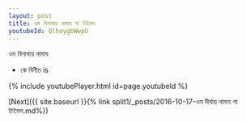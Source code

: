 ```yaml
---
layout: post
title: ওম বিনাথায় নামায গা টাইমস
youtubeId: QlhoygbWwpU
---
```

 
 
 ওম বিনাথায় নামায  
 
 -  কে বিনীত is 
 
  
 
  
 
 
 
 
 
 


{% include youtubePlayer.html id=page.youtubeId %}
 
[Next]({{ site.baseurl }}{% link  split1/_posts/2016-10-17-ওম দীর্ঘায় নামায গা টাইমস.md%})
 
